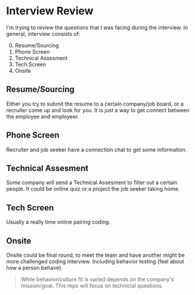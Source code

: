 # Interview Review

I'm trying to review the questions that I was facing during the interview. In general, interview consists of:

0. Resume/Sourcing
1. Phone Screen
2. Technical Assesment
3. Tech Screen
4. Onsite

## Resume/Sourcing

Either you try to submit the resume to a certain company/job board, or a recruiter come up and look for you.
It is just a way to get connect between the employee and employeer.

## Phone Screen

Recruiter and job seeker have a connection chat to get some information.

## Technical Assesment

Some company will send a Technical Assesment to filter out a certain people. It could be online quiz or a project
the job seeker taking home.

## Tech Screen

Usually a really time online pairing coding.

## Onsite

Onsite could be final round, to meet the team and have another might be more challenged coding interview.
Including behavior testing (feel about how a person behave).

> While behavior/culture fit is varied depends on the company's mission/goal. 
This repo will focus on technicial questions.
